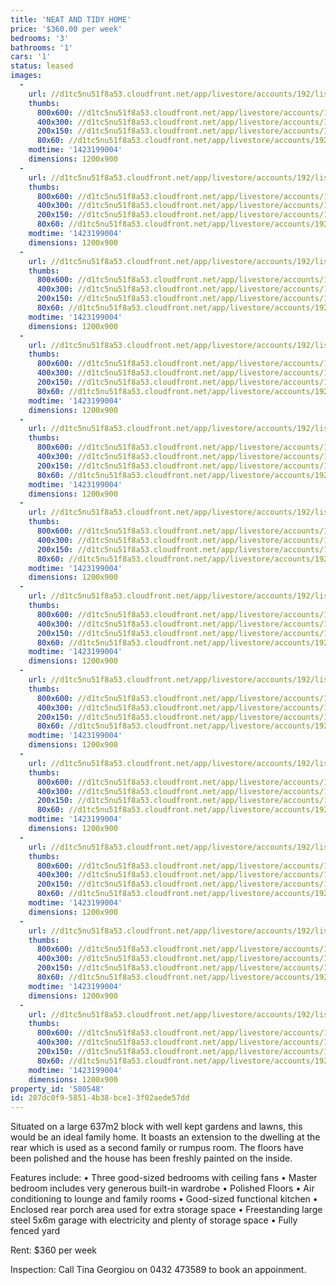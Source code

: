 ```yaml
---
title: 'NEAT AND TIDY HOME'
price: '$360.00 per week'
bedrooms: '3'
bathrooms: '1'
cars: '1'
status: leased
images:
  -
    url: //d1tc5nu51f8a53.cloudfront.net/app/livestore/accounts/192/listings/323282/images/Elevated-Front-2_615_5113438172_20150206025649.jpg
    thumbs:
      800x600: //d1tc5nu51f8a53.cloudfront.net/app/livestore/accounts/192/listings/323282/images/Elevated-Front-2_615_5113438172_20150206025649_800x600.jpg
      400x300: //d1tc5nu51f8a53.cloudfront.net/app/livestore/accounts/192/listings/323282/images/Elevated-Front-2_615_5113438172_20150206025649_400x300.jpg
      200x150: //d1tc5nu51f8a53.cloudfront.net/app/livestore/accounts/192/listings/323282/images/Elevated-Front-2_615_5113438172_20150206025649_200x150.jpg
      80x60: //d1tc5nu51f8a53.cloudfront.net/app/livestore/accounts/192/listings/323282/images/Elevated-Front-2_615_5113438172_20150206025649_80x60.jpg
    modtime: '1423199004'
    dimensions: 1200x900
  -
    url: //d1tc5nu51f8a53.cloudfront.net/app/livestore/accounts/192/listings/323282/images/Elevated-Front_66143_1060813339_20150206025638.jpg
    thumbs:
      800x600: //d1tc5nu51f8a53.cloudfront.net/app/livestore/accounts/192/listings/323282/images/Elevated-Front_66143_1060813339_20150206025638_800x600.jpg
      400x300: //d1tc5nu51f8a53.cloudfront.net/app/livestore/accounts/192/listings/323282/images/Elevated-Front_66143_1060813339_20150206025638_400x300.jpg
      200x150: //d1tc5nu51f8a53.cloudfront.net/app/livestore/accounts/192/listings/323282/images/Elevated-Front_66143_1060813339_20150206025638_200x150.jpg
      80x60: //d1tc5nu51f8a53.cloudfront.net/app/livestore/accounts/192/listings/323282/images/Elevated-Front_66143_1060813339_20150206025638_80x60.jpg
    modtime: '1423199004'
    dimensions: 1200x900
  -
    url: //d1tc5nu51f8a53.cloudfront.net/app/livestore/accounts/192/listings/323282/images/Kitchen1_2562196827_20150206025654.jpg
    thumbs:
      800x600: //d1tc5nu51f8a53.cloudfront.net/app/livestore/accounts/192/listings/323282/images/Kitchen1_2562196827_20150206025654_800x600.jpg
      400x300: //d1tc5nu51f8a53.cloudfront.net/app/livestore/accounts/192/listings/323282/images/Kitchen1_2562196827_20150206025654_400x300.jpg
      200x150: //d1tc5nu51f8a53.cloudfront.net/app/livestore/accounts/192/listings/323282/images/Kitchen1_2562196827_20150206025654_200x150.jpg
      80x60: //d1tc5nu51f8a53.cloudfront.net/app/livestore/accounts/192/listings/323282/images/Kitchen1_2562196827_20150206025654_80x60.jpg
    modtime: '1423199004'
    dimensions: 1200x900
  -
    url: //d1tc5nu51f8a53.cloudfront.net/app/livestore/accounts/192/listings/323282/images/Living1_7672529742_20150206025709.jpg
    thumbs:
      800x600: //d1tc5nu51f8a53.cloudfront.net/app/livestore/accounts/192/listings/323282/images/Living1_7672529742_20150206025709_800x600.jpg
      400x300: //d1tc5nu51f8a53.cloudfront.net/app/livestore/accounts/192/listings/323282/images/Living1_7672529742_20150206025709_400x300.jpg
      200x150: //d1tc5nu51f8a53.cloudfront.net/app/livestore/accounts/192/listings/323282/images/Living1_7672529742_20150206025709_200x150.jpg
      80x60: //d1tc5nu51f8a53.cloudfront.net/app/livestore/accounts/192/listings/323282/images/Living1_7672529742_20150206025709_80x60.jpg
    modtime: '1423199004'
    dimensions: 1200x900
  -
    url: //d1tc5nu51f8a53.cloudfront.net/app/livestore/accounts/192/listings/323282/images/Living2_9331020476_20150206025730.jpg
    thumbs:
      800x600: //d1tc5nu51f8a53.cloudfront.net/app/livestore/accounts/192/listings/323282/images/Living2_9331020476_20150206025730_800x600.jpg
      400x300: //d1tc5nu51f8a53.cloudfront.net/app/livestore/accounts/192/listings/323282/images/Living2_9331020476_20150206025730_400x300.jpg
      200x150: //d1tc5nu51f8a53.cloudfront.net/app/livestore/accounts/192/listings/323282/images/Living2_9331020476_20150206025730_200x150.jpg
      80x60: //d1tc5nu51f8a53.cloudfront.net/app/livestore/accounts/192/listings/323282/images/Living2_9331020476_20150206025730_80x60.jpg
    modtime: '1423199004'
    dimensions: 1200x900
  -
    url: //d1tc5nu51f8a53.cloudfront.net/app/livestore/accounts/192/listings/323282/images/Bed1_5744765131_20150206025601.jpg
    thumbs:
      800x600: //d1tc5nu51f8a53.cloudfront.net/app/livestore/accounts/192/listings/323282/images/Bed1_5744765131_20150206025601_800x600.jpg
      400x300: //d1tc5nu51f8a53.cloudfront.net/app/livestore/accounts/192/listings/323282/images/Bed1_5744765131_20150206025601_400x300.jpg
      200x150: //d1tc5nu51f8a53.cloudfront.net/app/livestore/accounts/192/listings/323282/images/Bed1_5744765131_20150206025601_200x150.jpg
      80x60: //d1tc5nu51f8a53.cloudfront.net/app/livestore/accounts/192/listings/323282/images/Bed1_5744765131_20150206025601_80x60.jpg
    modtime: '1423199004'
    dimensions: 1200x900
  -
    url: //d1tc5nu51f8a53.cloudfront.net/app/livestore/accounts/192/listings/323282/images/Bed2_6358428411_20150206025612.jpg
    thumbs:
      800x600: //d1tc5nu51f8a53.cloudfront.net/app/livestore/accounts/192/listings/323282/images/Bed2_6358428411_20150206025612_800x600.jpg
      400x300: //d1tc5nu51f8a53.cloudfront.net/app/livestore/accounts/192/listings/323282/images/Bed2_6358428411_20150206025612_400x300.jpg
      200x150: //d1tc5nu51f8a53.cloudfront.net/app/livestore/accounts/192/listings/323282/images/Bed2_6358428411_20150206025612_200x150.jpg
      80x60: //d1tc5nu51f8a53.cloudfront.net/app/livestore/accounts/192/listings/323282/images/Bed2_6358428411_20150206025612_80x60.jpg
    modtime: '1423199004'
    dimensions: 1200x900
  -
    url: //d1tc5nu51f8a53.cloudfront.net/app/livestore/accounts/192/listings/323282/images/Bed3_981071824_20150206025623.jpg
    thumbs:
      800x600: //d1tc5nu51f8a53.cloudfront.net/app/livestore/accounts/192/listings/323282/images/Bed3_981071824_20150206025623_800x600.jpg
      400x300: //d1tc5nu51f8a53.cloudfront.net/app/livestore/accounts/192/listings/323282/images/Bed3_981071824_20150206025623_400x300.jpg
      200x150: //d1tc5nu51f8a53.cloudfront.net/app/livestore/accounts/192/listings/323282/images/Bed3_981071824_20150206025623_200x150.jpg
      80x60: //d1tc5nu51f8a53.cloudfront.net/app/livestore/accounts/192/listings/323282/images/Bed3_981071824_20150206025623_80x60.jpg
    modtime: '1423199004'
    dimensions: 1200x900
  -
    url: //d1tc5nu51f8a53.cloudfront.net/app/livestore/accounts/192/listings/323282/images/Bathroom_924756964_20150206025540.jpg
    thumbs:
      800x600: //d1tc5nu51f8a53.cloudfront.net/app/livestore/accounts/192/listings/323282/images/Bathroom_924756964_20150206025540_800x600.jpg
      400x300: //d1tc5nu51f8a53.cloudfront.net/app/livestore/accounts/192/listings/323282/images/Bathroom_924756964_20150206025540_400x300.jpg
      200x150: //d1tc5nu51f8a53.cloudfront.net/app/livestore/accounts/192/listings/323282/images/Bathroom_924756964_20150206025540_200x150.jpg
      80x60: //d1tc5nu51f8a53.cloudfront.net/app/livestore/accounts/192/listings/323282/images/Bathroom_924756964_20150206025540_80x60.jpg
    modtime: '1423199004'
    dimensions: 1200x900
  -
    url: //d1tc5nu51f8a53.cloudfront.net/app/livestore/accounts/192/listings/323282/images/Rumpus_267857159_20150206025728.jpg
    thumbs:
      800x600: //d1tc5nu51f8a53.cloudfront.net/app/livestore/accounts/192/listings/323282/images/Rumpus_267857159_20150206025728_800x600.jpg
      400x300: //d1tc5nu51f8a53.cloudfront.net/app/livestore/accounts/192/listings/323282/images/Rumpus_267857159_20150206025728_400x300.jpg
      200x150: //d1tc5nu51f8a53.cloudfront.net/app/livestore/accounts/192/listings/323282/images/Rumpus_267857159_20150206025728_200x150.jpg
      80x60: //d1tc5nu51f8a53.cloudfront.net/app/livestore/accounts/192/listings/323282/images/Rumpus_267857159_20150206025728_80x60.jpg
    modtime: '1423199004'
    dimensions: 1200x900
  -
    url: //d1tc5nu51f8a53.cloudfront.net/app/livestore/accounts/192/listings/323282/images/Kitchen2_8735212423_20150206025704.jpg
    thumbs:
      800x600: //d1tc5nu51f8a53.cloudfront.net/app/livestore/accounts/192/listings/323282/images/Kitchen2_8735212423_20150206025704_800x600.jpg
      400x300: //d1tc5nu51f8a53.cloudfront.net/app/livestore/accounts/192/listings/323282/images/Kitchen2_8735212423_20150206025704_400x300.jpg
      200x150: //d1tc5nu51f8a53.cloudfront.net/app/livestore/accounts/192/listings/323282/images/Kitchen2_8735212423_20150206025704_200x150.jpg
      80x60: //d1tc5nu51f8a53.cloudfront.net/app/livestore/accounts/192/listings/323282/images/Kitchen2_8735212423_20150206025704_80x60.jpg
    modtime: '1423199004'
    dimensions: 1200x900
  -
    url: //d1tc5nu51f8a53.cloudfront.net/app/livestore/accounts/192/listings/323282/images/Back_864032632_20141_6451972667_20150206025542.jpg
    thumbs:
      800x600: //d1tc5nu51f8a53.cloudfront.net/app/livestore/accounts/192/listings/323282/images/Back_864032632_20141_6451972667_20150206025542_800x600.jpg
      400x300: //d1tc5nu51f8a53.cloudfront.net/app/livestore/accounts/192/listings/323282/images/Back_864032632_20141_6451972667_20150206025542_400x300.jpg
      200x150: //d1tc5nu51f8a53.cloudfront.net/app/livestore/accounts/192/listings/323282/images/Back_864032632_20141_6451972667_20150206025542_200x150.jpg
      80x60: //d1tc5nu51f8a53.cloudfront.net/app/livestore/accounts/192/listings/323282/images/Back_864032632_20141_6451972667_20150206025542_80x60.jpg
    modtime: '1423199004'
    dimensions: 1200x900
property_id: '580548'
id: 287dc0f9-5851-4b38-bce1-3f02aede57dd
---
```

Situated on a large 637m2 block with well kept gardens and lawns, this would be an ideal family home. It boasts an extension to the dwelling at the rear which is used as a second family or rumpus room. The floors have been polished and the house has been freshly painted on the inside.

Features include:
• Three good-sized bedrooms with ceiling fans
• Master bedroom includes very generous built-in wardrobe
• Polished Floors 
• Air conditioning to lounge and family rooms
• Good-sized functional kitchen
• Enclosed rear porch area used for extra storage space
• Freestanding large steel 5x6m garage with electricity and plenty of storage space
• Fully fenced yard

Rent: $360 per week 

Inspection: Call Tina Georgiou on 0432 473589 to book an appoinment.